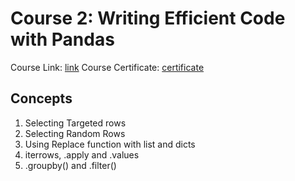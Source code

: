 # Course 2: Writing Efficient Code with Pandas
Course Link: [link](https://learn.datacamp.com/courses/writing-efficient-code-with-pandas)
Course Certificate: [certificate](https://www.datacamp.com/statement-of-accomplishment/course/af0df14e27d0802ec5416d06292e4a135a0ceda5)

## Concepts

1. Selecting Targeted rows
2. Selecting Random Rows
3. Using Replace function with list and dicts
4. iterrows, .apply and .values
5. .groupby() and .filter()